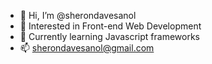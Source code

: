 - 👋 Hi, I’m @sherondavesanol
- 👀 Interested in Front-end Web Development
- 🌱 Currently learning Javascript frameworks
- 📫 sherondavesanol@gmail.com

<!---
sherondavesanol/sherondavesanol is a ✨ special ✨ repository because its `README.md` (this file) appears on your GitHub profile.
You can click the Preview link to take a look at your changes.
--->
